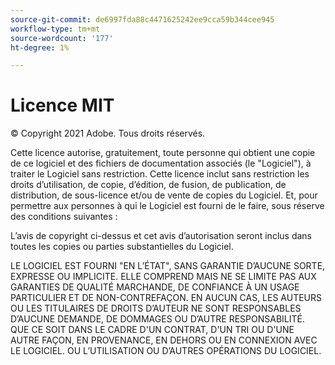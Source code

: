 ```yaml
---
source-git-commit: de6997fda88c4471625242ee9cca59b344cee945
workflow-type: tm+mt
source-wordcount: '177'
ht-degree: 1%

---
```

# Licence MIT

© Copyright 2021 Adobe. Tous droits réservés.

Cette licence autorise, gratuitement, toute personne qui obtient une copie de ce logiciel et des fichiers de documentation associés (le &quot;Logiciel&quot;), à traiter le Logiciel sans restriction. Cette licence inclut sans restriction les droits d’utilisation, de copie, d’édition, de fusion, de publication, de distribution, de sous-licence et/ou de vente de copies du Logiciel. Et, pour permettre aux personnes à qui le Logiciel est fourni de le faire, sous réserve des conditions suivantes :

L’avis de copyright ci-dessus et cet avis d’autorisation seront inclus dans toutes les copies ou parties substantielles du Logiciel.

LE LOGICIEL EST FOURNI &quot;EN L’ÉTAT&quot;, SANS GARANTIE D’AUCUNE SORTE, EXPRESSE OU IMPLICITE. ELLE COMPREND MAIS NE SE LIMITE PAS AUX GARANTIES DE QUALITÉ MARCHANDE, DE CONFIANCE À UN USAGE PARTICULIER ET DE NON-CONTREFAÇON. EN AUCUN CAS, LES AUTEURS OU LES TITULAIRES DE DROITS D’AUTEUR NE SONT RESPONSABLES D’AUCUNE DEMANDE, DE DOMMAGES OU D’AUTRE RESPONSABILITÉ. QUE CE SOIT DANS LE CADRE D&#39;UN CONTRAT, D&#39;UN TRI OU D&#39;UNE AUTRE FAÇON, EN PROVENANCE, EN DEHORS OU EN CONNEXION AVEC LE LOGICIEL. OU L’UTILISATION OU D’AUTRES OPÉRATIONS DU LOGICIEL.
